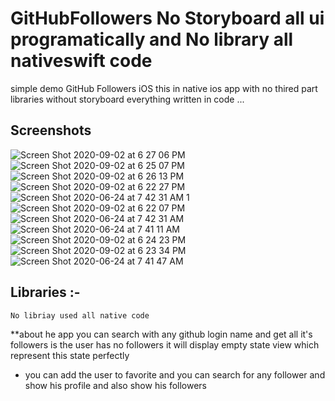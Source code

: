 # GitHubFollowers No Storyboard all ui programatically  and No library all nativeswift code 
simple demo
GitHub Followers iOS  this in native ios app with no thired part libraries without storyboard everything written in code ...

## Screenshots

![Screen Shot 2020-09-02 at 6 27 06 PM](https://user-images.githubusercontent.com/17813115/92010832-90beaf00-ed4a-11ea-85ba-84fdef6d51c4.png)
![Screen Shot 2020-09-02 at 6 25 07 PM](https://user-images.githubusercontent.com/17813115/92010838-93210900-ed4a-11ea-8364-642679b1d925.png)
![Screen Shot 2020-09-02 at 6 26 13 PM](https://user-images.githubusercontent.com/17813115/92010841-93b99f80-ed4a-11ea-9dbb-cc2aabdb08fb.png)
![Screen Shot 2020-09-02 at 6 22 27 PM](https://user-images.githubusercontent.com/17813115/92010843-94523600-ed4a-11ea-9c1c-d17b3731530a.png)
![Screen Shot 2020-06-24 at 7 42 31 AM 1](https://user-images.githubusercontent.com/17813115/92010845-94eacc80-ed4a-11ea-92c0-d4ba5b4ea09e.png)
![Screen Shot 2020-09-02 at 6 22 07 PM](https://user-images.githubusercontent.com/17813115/92010847-94eacc80-ed4a-11ea-8887-e404d5350487.png)
![Screen Shot 2020-06-24 at 7 42 31 AM](https://user-images.githubusercontent.com/17813115/92010851-95836300-ed4a-11ea-969b-7052c497e40a.png)
![Screen Shot 2020-06-24 at 7 41 11 AM](https://user-images.githubusercontent.com/17813115/92010855-96b49000-ed4a-11ea-8bb9-f7e6109c7d91.png)
![Screen Shot 2020-09-02 at 6 24 23 PM](https://user-images.githubusercontent.com/17813115/92010856-96b49000-ed4a-11ea-9ad1-8cc5fcdf2052.png)
![Screen Shot 2020-09-02 at 6 23 34 PM](https://user-images.githubusercontent.com/17813115/92010860-974d2680-ed4a-11ea-978a-bab0504b6cb0.png)
![Screen Shot 2020-06-24 at 7 41 47 AM](https://user-images.githubusercontent.com/17813115/92010861-97e5bd00-ed4a-11ea-90e8-2e5249de7bff.png)

## Libraries :- 
    No libriay used all native code 

**about he app you can  search with any github login name and get all it's followers is the user has no followers it will display empty state view which represent this state perfectly 
- you can add the user to favorite and you can search for any follower and show his profile and also show his followers 
